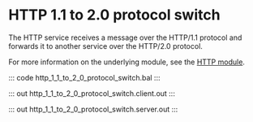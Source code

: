 # HTTP 1.1 to 2.0 protocol switch

The HTTP service receives a message over the HTTP/1.1 protocol and forwards it
to another service over the HTTP/2.0 protocol.

For more information on the underlying module, 
see the [HTTP module](https://lib.ballerina.io/ballerina/http/latest/).

::: code http_1_1_to_2_0_protocol_switch.bal :::

::: out http_1_1_to_2_0_protocol_switch.client.out :::

::: out http_1_1_to_2_0_protocol_switch.server.out :::